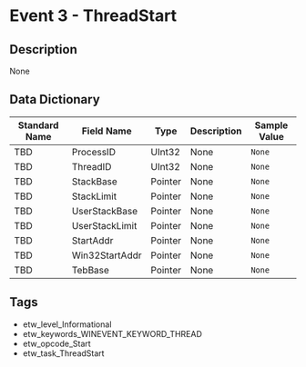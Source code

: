 # Event 3 - ThreadStart

## Description
None

## Data Dictionary
|Standard Name|Field Name|Type|Description|Sample Value|
|---|---|---|---|---|
|TBD|ProcessID|UInt32|None|`None`|
|TBD|ThreadID|UInt32|None|`None`|
|TBD|StackBase|Pointer|None|`None`|
|TBD|StackLimit|Pointer|None|`None`|
|TBD|UserStackBase|Pointer|None|`None`|
|TBD|UserStackLimit|Pointer|None|`None`|
|TBD|StartAddr|Pointer|None|`None`|
|TBD|Win32StartAddr|Pointer|None|`None`|
|TBD|TebBase|Pointer|None|`None`|

## Tags
* etw_level_Informational
* etw_keywords_WINEVENT_KEYWORD_THREAD
* etw_opcode_Start
* etw_task_ThreadStart